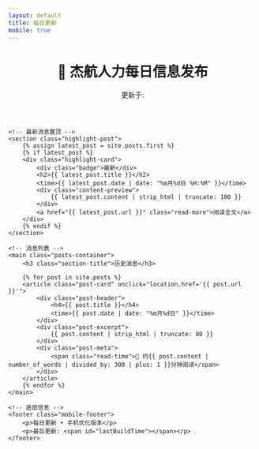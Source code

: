 ```yaml
---
layout: default
title: 每日更新
mobile: true
---
```


<link rel="stylesheet" href="/assets/mobile.css">

<div class="mobile-container">
    <!-- 顶部标题栏 -->
    <header class="mobile-header">
        <div class="header-content">
            <h1>📱 杰航人力每日信息发布</h1>
            <div class="date-info">
                <span class="current-date" id="currentDate"></span>
                <span class="update-time">更新于: <span id="updateTime"></span></span>
            </div>
        </div>
    </header>

    <!-- 最新消息置顶 -->
    <section class="highlight-post">
        {% assign latest_post = site.posts.first %}
        {% if latest_post %}
        <div class="highlight-card">
            <div class="badge">最新</div>
            <h2>{{ latest_post.title }}</h2>
            <time>{{ latest_post.date | date: "%m月%d日 %H:%M" }}</time>
            <div class="content-preview">
                {{ latest_post.content | strip_html | truncate: 100 }}
            </div>
            <a href="{{ latest_post.url }}" class="read-more">阅读全文</a>
        </div>
        {% endif %}
    </section>

    <!-- 消息列表 -->
    <main class="posts-container">
        <h3 class="section-title">历史消息</h3>
        
        {% for post in site.posts %}
        <article class="post-card" onclick="location.href='{{ post.url }}'">
            <div class="post-header">
                <h4>{{ post.title }}</h4>
                <time>{{ post.date | date: "%m月%d日" }}</time>
            </div>
            <div class="post-excerpt">
                {{ post.content | strip_html | truncate: 80 }}
            </div>
            <div class="post-meta">
                <span class="read-time">📖 约{{ post.content | number_of_words | divided_by: 300 | plus: 1 }}分钟阅读</span>
            </div>
        </article>
        {% endfor %}
    </main>

    <!-- 底部信息 -->
    <footer class="mobile-footer">
        <p>每日更新 • 手机优化版本</p>
        <p>最后更新: <span id="lastBuildTime"></span></p>
    </footer>
</div>

<script>
// 显示当前日期和时间
function updateDateTime() {
    const now = new Date();
    document.getElementById('currentDate').textContent = 
        now.getFullYear() + '年' + 
        (now.getMonth() + 1) + '月' + 
        now.getDate() + '日';
    
    document.getElementById('updateTime').textContent = 
        now.getHours().toString().padStart(2, '0') + ':' + 
        now.getMinutes().toString().padStart(2, '0');
    
    document.getElementById('lastBuildTime').textContent = 
        now.toLocaleString('zh-CN');
}

// 页面加载时执行
document.addEventListener('DOMContentLoaded', function() {
    updateDateTime();
    
    // 添加点击效果
    const cards = document.querySelectorAll('.post-card');
    cards.forEach(card => {
        card.addEventListener('touchstart', function() {
            this.style.transform = 'scale(0.98)';
        });
        card.addEventListener('touchend', function() {
            this.style.transform = 'scale(1)';
        });
    });
});
</script>
